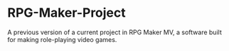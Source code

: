 # RPG-Maker-Project
A previous version of a current project in RPG Maker MV, a software built for making role-playing video games.
